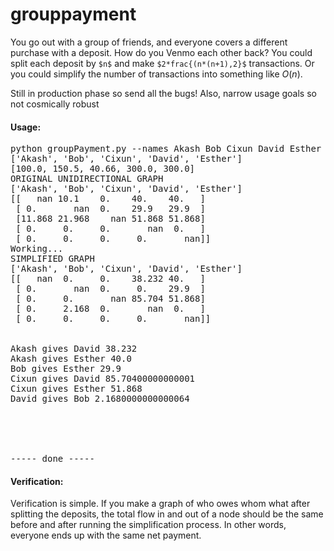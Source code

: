 <script src="//yihui.name/js/math-code.js"></script>
<!-- Just one possible MathJax CDN below. You may use others. -->
<script async
  src="//mathjax.rstudio.com/latest/MathJax.js?config=TeX-MML-AM_CHTML">
</script>

# grouppayment
You go out with a group of friends, and everyone covers a different purchase with a deposit. How do you Venmo each other back? You could split each deposit by `$n$` and make `$2*frac{(n*(n+1),2}$` transactions. Or you could simplify the number of transactions into something like $O(n)$.

Still in production phase so send all the bugs! Also, narrow usage goals so not cosmically robust


#### Usage:

<pre>
python groupPayment.py --names Akash Bob Cixun David Esther --deposits 100 150.5 40.66 300 300
[&apos;Akash&apos;, &apos;Bob&apos;, &apos;Cixun&apos;, &apos;David&apos;, &apos;Esther&apos;]
[100.0, 150.5, 40.66, 300.0, 300.0]
ORIGINAL UNIDIRECTIONAL GRAPH
[&apos;Akash&apos;, &apos;Bob&apos;, &apos;Cixun&apos;, &apos;David&apos;, &apos;Esther&apos;]
[[   nan 10.1    0.    40.    40.   ]
 [ 0.       nan  0.    29.9   29.9  ]
 [11.868 21.968    nan 51.868 51.868]
 [ 0.     0.     0.       nan  0.   ]
 [ 0.     0.     0.     0.       nan]]
Working...
SIMPLIFIED GRAPH
[&apos;Akash&apos;, &apos;Bob&apos;, &apos;Cixun&apos;, &apos;David&apos;, &apos;Esther&apos;]
[[   nan  0.     0.    38.232 40.   ]
 [ 0.       nan  0.     0.    29.9  ]
 [ 0.     0.       nan 85.704 51.868]
 [ 0.     2.168  0.       nan  0.   ]
 [ 0.     0.     0.     0.       nan]]


Akash gives David 38.232
Akash gives Esther 40.0
Bob gives Esther 29.9
Cixun gives David 85.70400000000001
Cixun gives Esther 51.868
David gives Bob 2.1680000000000064





----- done -----
</pre>



#### Verification:

Verification is simple. If you make a graph of who owes whom what after splitting the deposits, the total flow in and out of a node should be the same before and after running the simplification process. In other words, everyone ends up with the same net payment.

